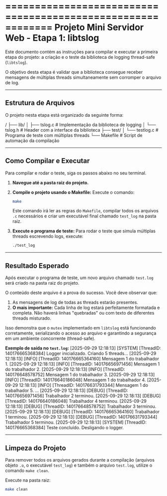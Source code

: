 ============================================================
       Projeto Mini Servidor Web - Etapa 1: libtslog
============================================================

Este documento contém as instruções para compilar e executar a primeira etapa do projeto: a criação e o teste da biblioteca de logging thread-safe (`libtslog`).

O objetivo desta etapa é validar que a biblioteca consegue receber mensagens de múltiplas threads simultaneamente sem corromper o arquivo de log.


----------------------------------------
Estrutura de Arquivos
----------------------------------------

O projeto nesta etapa está organizado da seguinte forma:

/
├── lib/
│   ├── tslog.c           # Implementação da biblioteca de logging
│   └── tslog.h           # Header com a interface da biblioteca
├── test/
│   └── testlog.c        # Programa de teste com múltiplas threads
└── Makefile                # Script de automação da compilação


----------------------------------------
Como Compilar e Executar
----------------------------------------

Para compilar e rodar o teste, siga os passos abaixo no seu terminal.

1.  **Navegue até a pasta raiz do projeto.**

2.  **Compile o projeto usando o Makefile:**
    Execute o comando:
    ```sh
    make
    ```
    Este comando irá ler as regras do `Makefile`, compilar todos os arquivos `.c` necessários e criar um executável final chamado `test_log` na pasta raiz.

3.  **Execute o programa de teste:**
    Para rodar o teste que simula múltiplas threads escrevendo logs, execute:
    ```sh
    ./test_log
    ```

----------------------------------------
Resultado Esperado
----------------------------------------

Após executar o programa de teste, um novo arquivo chamado `test.log` será criado na pasta raiz do projeto.

O conteúdo deste arquivo é a prova do sucesso. Você deve observar que:
1.  As mensagens de log de todas as threads estarão presentes.
2.  **O mais importante:** Cada linha de log estará perfeitamente formatada e completa. Não haverá linhas "quebradas" ou com texto de diferentes threads misturado.

Isso demonstra que o `mutex` implementado em `libtslog` está funcionando corretamente, serializando o acesso ao arquivo e garantindo a segurança em um ambiente concorrente (thread-safe).

**Exemplo de saída no `test.log`:**
[2025-09-29 12:18:13] [SYSTEM] [ThreadID: 140176665368384] Logger inicializado. Criando 5 threads...
[2025-09-29 12:18:13] [INFO] [ThreadID: 140176665364160] Mensagem 1 do trabalhador 1.
[2025-09-29 12:18:13] [INFO] [ThreadID: 140176656971456] Mensagem 1 do trabalhador 2.
[2025-09-29 12:18:13] [INFO] [ThreadID: 140176648578752] Mensagem 1 do trabalhador 3.
[2025-09-29 12:18:13] [INFO] [ThreadID: 140176640186048] Mensagem 1 do trabalhador 4.
[2025-09-29 12:18:13] [INFO] [ThreadID: 140176631793344] Mensagem 1 do trabalhador 5.
...
[2025-09-29 12:18:13] [DEBUG] [ThreadID: 140176656971456] Trabalhador 2 terminou.
[2025-09-29 12:18:13] [DEBUG] [ThreadID: 140176640186048] Trabalhador 4 terminou.
[2025-09-29 12:18:13] [DEBUG] [ThreadID: 140176648578752] Trabalhador 3 terminou.
[2025-09-29 12:18:13] [DEBUG] [ThreadID: 140176665364160] Trabalhador 1 terminou.
[2025-09-29 12:18:13] [DEBUG] [ThreadID: 140176631793344] Trabalhador 5 terminou.
[2025-09-29 12:18:13] [SYSTEM] [ThreadID: 140176665368384] Teste concluído. Desligando o logger.


----------------------------------------
Limpeza do Projeto
----------------------------------------

Para remover todos os arquivos gerados durante a compilação (arquivos objeto `.o`, o executável `test_log`) e também o arquivo `test.log`, utilize o comando `make clean`.

Execute na pasta raiz:
```sh
make clean